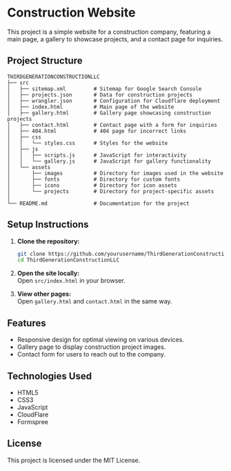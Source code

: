 # Construction Website

This project is a simple website for a construction company, featuring a main page, a gallery to showcase projects, and a contact page for inquiries.

## Project Structure

```
THIRDGENERATIONCONSTRUCTIONLLC
├── src
│   ├── sitemap.xml         # Sitemap for Google Search Console
│   ├── projects.json       # Data for construction projects
│   ├── wrangler.json       # Configuration for Cloudflare deployment
│   ├── index.html          # Main page of the website
│   ├── gallery.html        # Gallery page showcasing construction projects
│   ├── contact.html        # Contact page with a form for inquiries
│   ├── 404.html            # 404 page for incorrect links
│   ├── css
│   │   └── styles.css      # Styles for the website
│   ├── js
│   │   ├── scripts.js      # JavaScript for interactivity
│   │   └── gallery.js      # JavaScript for gallery functionality
│   └── assets
│       ├── images          # Directory for images used in the website
│       ├── fonts           # Directory for custom fonts
│       ├── icons           # Directory for icon assets
│       └── projects        # Directory for project-specific assets
│
└── README.md               # Documentation for the project
```

## Setup Instructions

1. **Clone the repository:**
   ```sh
   git clone https://github.com/yourusername/ThirdGenerationConstructionLLC.git
   cd ThirdGenerationConstructionLLC
   ```
2. **Open the site locally:**  
   Open `src/index.html` in your browser.

3. **View other pages:**  
   Open `gallery.html` and `contact.html` in the same way.

## Features

- Responsive design for optimal viewing on various devices.
- Gallery page to display construction project images.
- Contact form for users to reach out to the company.

## Technologies Used

- HTML5
- CSS3
- JavaScript
- CloudFlare
- Formspree

## License

This project is licensed under the MIT License.
